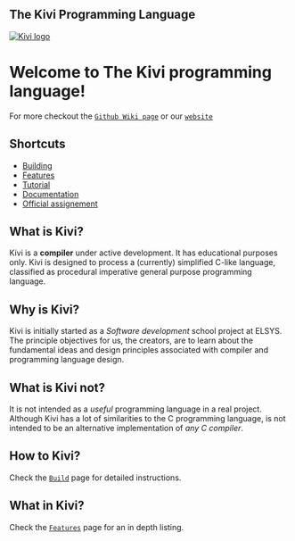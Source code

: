 ## The Kivi Programming Language


[![Kivi logo](https://i.postimg.cc/PxHqD9Y9/kiwi.png)](https://postimg.cc/2qHmRHH7)


Welcome to **The Kivi programming language**!
==========================
For more checkout the [`Github Wiki page`](https://github.com/boki1/kivi/wiki) or our [`website`](https://boki1.github.io/kivi/?fbclid=IwAR1c6iUJvzHKqcrmpa2C-oxWyOOBHMx8_I7sLP1jLNYYv_POfN0FyzV7KPE)


Shortcuts
-----------------
* [Building](https://github.com/boki1/kivi/wiki/Building)
* [Features](https://github.com/boki1/kivi/wiki/Features)
* [Tutorial](https://github.com/boki1/kivi/wiki/Tutorial)
* [Documentation](https://github.com/boki1/kivi/wiki/Code-Documentation)
* [Official assignement](https://github.com/boki1/kivi/wiki/Assignment)

What is Kivi?
-----------------

Kivi is a **compiler** under active development. It has educational purposes only. Kivi is designed to process a (currently) simplified C-like language, classified as procedural imperative general purpose programming language.

Why is Kivi?
-----------------

Kivi is initially started as a *Software development* school project at ELSYS. The principle objectives for us, the creators, are to learn about the fundamental ideas and design principles associated with compiler and programming language design. 

What is Kivi not?
-----------------

It is not intended as a _useful_ programming language in a real project.
Although Kivi has a lot of similarities to the C programming language, is not intended to be an alternative implementation of _any C compiler_. 

How to Kivi?
-----------------
Check the [`Build`](https://github.com/boki1/kivi/wiki/Building) page for detailed instructions.

What in Kivi?
-----------------
Check the [`Features`](https://github.com/boki1/kivi/wiki/Features) page for an in depth listing.

